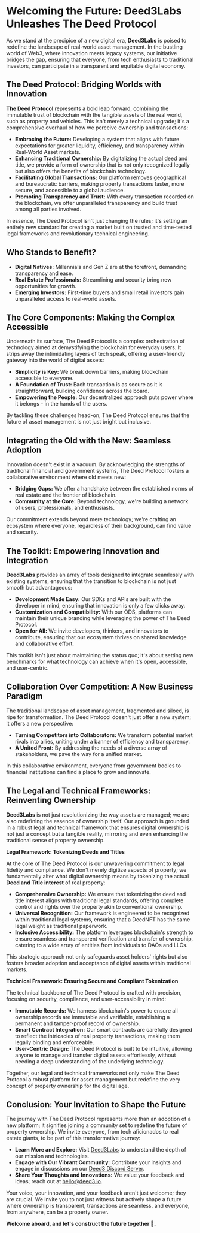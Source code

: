 # Welcoming the Future: Deed3Labs Unleashes The Deed Protocol

As we stand at the precipice of a new digital era, **Deed3Labs** is poised to redefine the landscape of real-world asset management. In the bustling world of Web3, where innovation meets legacy systems, our initiative bridges the gap, ensuring that everyone, from tech enthusiasts to traditional investors, can participate in a transparent and equitable digital economy.

## The Deed Protocol: Bridging Worlds with Innovation

**The Deed Protocol** represents a bold leap forward, combining the immutable trust of blockchain with the tangible assets of the real world, such as property and vehicles. This isn't merely a technical upgrade; it's a comprehensive overhaul of how we perceive ownership and transactions:
- **Embracing the Future:** Developing a system that aligns with future expectations for greater liquidity, efficiency, and transparency within Real-World Asset markets.
- **Enhancing Traditional Ownership:** By digitalizing the actual deed and title, we provide a form of ownership that is not only recognized legally but also offers the benefits of blockchain technology.
- **Facilitating Global Transactions:** Our platform removes geographical and bureaucratic barriers, making property transactions faster, more secure, and accessible to a global audience.
- **Promoting Transparency and Trust:** With every transaction recorded on the blockchain, we offer unparalleled transparency and build trust among all parties involved.

In essence, The Deed Protocol isn't just changing the rules; it's setting an entirely new standard for creating a market built on trusted and time-tested legal frameworks and revolutionary technical engineering.

## Who Stands to Benefit?

- **Digital Natives:** Millennials and Gen Z are at the forefront, demanding transparency and ease.
- **Real Estate Professionals:** Streamlining and security bring new opportunities for growth.
- **Emerging Investors:** First-time buyers and small retail investors gain unparalleled access to real-world assets.

## The Core Components: Making the Complex Accessible

Underneath its surface, The Deed Protocol is a complex orchestration of technology aimed at demystifying the blockchain for everyday users. It strips away the intimidating layers of tech speak, offering a user-friendly gateway into the world of digital assets:
- **Simplicity is Key:** We break down barriers, making blockchain accessible to everyone.
- **A Foundation of Trust:** Each transaction is as secure as it is straightforward, building confidence across the board.
- **Empowering the People:** Our decentralized approach puts power where it belongs - in the hands of the users.

By tackling these challenges head-on, The Deed Protocol ensures that the future of asset management is not just bright but inclusive.

## Integrating the Old with the New: Seamless Adoption

Innovation doesn't exist in a vacuum. By acknowledging the strengths of traditional financial and government systems, The Deed Protocol fosters a collaborative environment where old meets new:
- **Bridging Gaps:** We offer a handshake between the established norms of real estate and the frontier of blockchain.
- **Community at the Core:** Beyond technology, we're building a network of users, professionals, and enthusiasts.

Our commitment extends beyond mere technology; we're crafting an ecosystem where everyone, regardless of their background, can find value and security.

## The Toolkit: Empowering Innovation and Integration

**Deed3Labs** provides an array of tools designed to integrate seamlessly with existing systems, ensuring that the transition to blockchain is not just smooth but advantageous:
- **Development Made Easy:** Our SDKs and APIs are built with the developer in mind, ensuring that innovation is only a few clicks away.
- **Customization and Compatibility:** With our ODS, platforms can maintain their unique branding while leveraging the power of The Deed Protocol.
- **Open for All:** We invite developers, thinkers, and innovators to contribute, ensuring that our ecosystem thrives on shared knowledge and collaborative effort.

This toolkit isn't just about maintaining the status quo; it's about setting new benchmarks for what technology can achieve when it's open, accessible, and user-centric.

## Collaboration Over Competition: A New Business Paradigm

The traditional landscape of asset management, fragmented and siloed, is ripe for transformation. The Deed Protocol doesn't just offer a new system; it offers a new perspective:
- **Turning Competitors into Collaborators:** We transform potential market rivals into allies, uniting under a banner of efficiency and transparency.
- **A United Front:** By addressing the needs of a diverse array of stakeholders, we pave the way for a unified market.

In this collaborative environment, everyone from government bodies to financial institutions can find a place to grow and innovate.

## The Legal and Technical Frameworks: Reinventing Ownership

**Deed3Labs** is not just revolutionizing the way assets are managed; we are also redefining the essence of ownership itself. Our approach is grounded in a robust legal and technical framework that ensures digital ownership is not just a concept but a tangible reality, mirroring and even enhancing the traditional sense of property ownership.

**Legal Framework: Tokenizing Deeds and Titles**

At the core of The Deed Protocol is our unwavering commitment to legal fidelity and compliance. We don't merely digitize aspects of property; we fundamentally alter what digital ownership means by tokenizing the actual **Deed and Title interest** of real property:
- **Comprehensive Ownership:** We ensure that tokenizing the deed and title interest aligns with traditional legal standards, offering complete control and rights over the property akin to conventional ownership.
- **Universal Recognition:** Our framework is engineered to be recognized within traditional legal systems, ensuring that a DeedNFT has the same legal weight as traditional paperwork.
- **Inclusive Accessibility:** The platform leverages blockchain's strength to ensure seamless and transparent verification and transfer of ownership, catering to a wide array of entities from individuals to DAOs and LLCs.

This strategic approach not only safeguards asset holders' rights but also fosters broader adoption and acceptance of digital assets within traditional markets.

**Technical Framework: Ensuring Secure and Compliant Tokenization**

The technical backbone of The Deed Protocol is crafted with precision, focusing on security, compliance, and user-accessibility in mind:
- **Immutable Records:** We harness blockchain's power to ensure all ownership records are immutable and verifiable, establishing a permanent and tamper-proof record of ownership.
- **Smart Contract Integration:** Our smart contracts are carefully designed to reflect the intricacies of real property transactions, making them legally binding and enforceable.
- **User-Centric Design:** The Deed Protocol is built to be intuitive, allowing anyone to manage and transfer digital assets effortlessly, without needing a deep understanding of the underlying technology.

Together, our legal and technical frameworks not only make The Deed Protocol a robust platform for asset management but redefine the very concept of property ownership for the digital age.

## Conclusion: Your Invitation to Shape the Future

The journey with The Deed Protocol represents more than an adoption of a new platform; it signifies joining a community set to redefine the future of property ownership. We invite everyone, from tech aficionados to real estate giants, to be part of this transformative journey:
- **Learn More and Explore:** Visit [Deed3Labs](https://deed3.io) to understand the depth of our mission and technologies.
- **Engage with Our Vibrant Community:** Contribute your insights and engage in discussions on our [Deed3 Discord Server](https://discord.gg/yourserver).
- **Share Your Thoughts and Innovations:** We value your feedback and ideas; reach out at hello@deed3.io.

Your voice, your innovation, and your feedback aren't just welcome; they are crucial. We invite you to not just witness but actively shape a future where ownership is transparent, transactions are seamless, and everyone, from anywhere, can be a property owner. 


**Welcome aboard, and let's construct the future together 🤝.**
